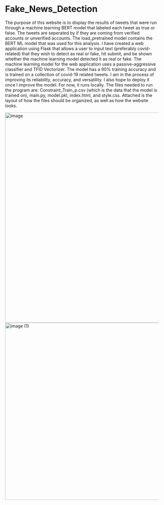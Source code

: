 # Fake_News_Detection
The purpose of this website is to display the results of tweets that were run through a machine learning BERT model that labeled each tweet as true or false. The tweets are seperated by if they are coming from verified accounts or unverified accounts. 
The load_pretrained model contains the BERT ML model that was used for this analysis. 
I have created a web application using Flask that allows a user to input text (preferably covid-related) that they wish to detect as real or fake, hit submit, and be shown whether the machine learning model detected it as real or fake. The machine learning model for the web application uses a passive-aggressive classifier and TFID Vectorizer. The model has a 90% training accuracy and is trained on a collection of covid-19 related tweets. I am in the process of improving its reliability, accuracy, and versatility. I also hope to deploy it once I improve the model. For now, it runs locally. 
The files needed to run the program are: Constraint_Train_p.csv (which is the data that the model is trained on), main.py, model.pkl, index.html, and  style.css.
Attached is the layout of how the files should be organized, as well as how the website looks. 





<img width="688" alt="image" src="https://user-images.githubusercontent.com/92758174/179439139-3a530c99-622b-4f27-9cc7-7b2f6dad71d6.png">
<img width="580" alt="image (1)" src="https://user-images.githubusercontent.com/92758174/179439146-bb78b212-a6e5-4709-a557-a85aa1316795.png">
